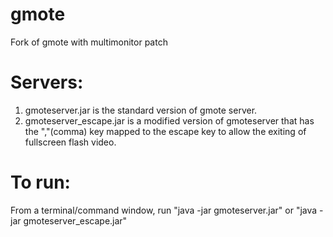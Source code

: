 gmote
=====

Fork of gmote with multimonitor patch

Servers:
====

1. gmoteserver.jar is the standard version of gmote server.
2. gmoteserver_escape.jar is a modified version of gmoteserver that has the ","(comma) key mapped to the escape key to allow the exiting of fullscreen flash video.

To run:
====
From a terminal/command window, run "java -jar gmoteserver.jar" or "java -jar gmoteserver_escape.jar"
